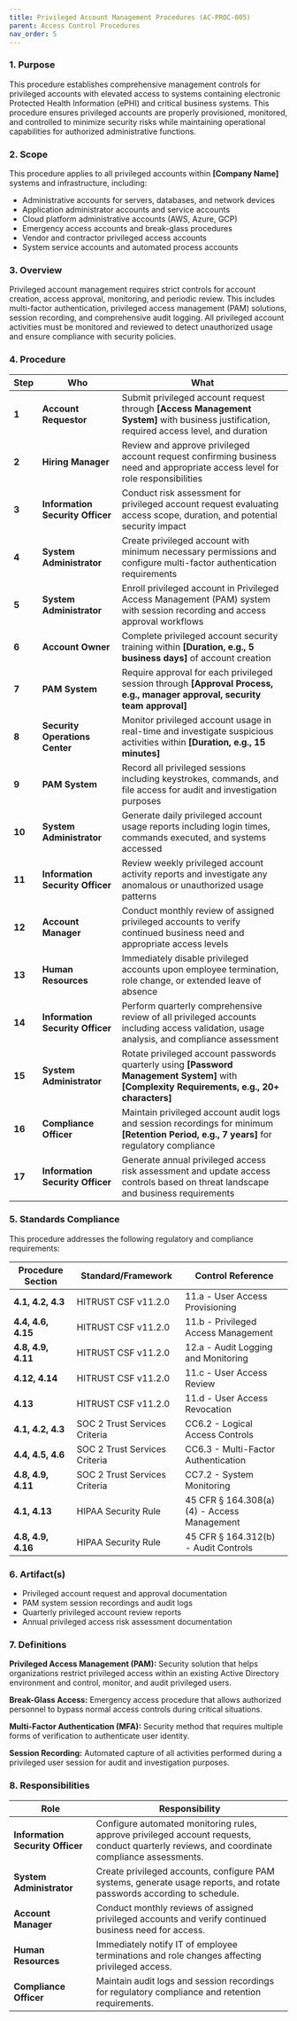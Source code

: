 ```yaml
---
title: Privileged Account Management Procedures (AC-PROC-005)
parent: Access Control Procedures
nav_order: 5
---
```


### 1. Purpose

This procedure establishes comprehensive management controls for privileged accounts with elevated access to systems containing electronic Protected Health Information (ePHI) and critical business systems. This procedure ensures privileged accounts are properly provisioned, monitored, and controlled to minimize security risks while maintaining operational capabilities for authorized administrative functions.

### 2. Scope

This procedure applies to all privileged accounts within **[Company Name]** systems and infrastructure, including:
- Administrative accounts for servers, databases, and network devices
- Application administrator accounts and service accounts
- Cloud platform administrative accounts (AWS, Azure, GCP)
- Emergency access accounts and break-glass procedures
- Vendor and contractor privileged access accounts
- System service accounts and automated process accounts

### 3. Overview

Privileged account management requires strict controls for account creation, access approval, monitoring, and periodic review. This includes multi-factor authentication, privileged access management (PAM) solutions, session recording, and comprehensive audit logging. All privileged account activities must be monitored and reviewed to detect unauthorized usage and ensure compliance with security policies.

### 4. Procedure

| **Step** | **Who** | **What** |
| -------- | ------- | -------- |
| **1** | **Account Requestor** | Submit privileged account request through **[Access Management System]** with business justification, required access level, and duration |
| **2** | **Hiring Manager** | Review and approve privileged account request confirming business need and appropriate access level for role responsibilities |
| **3** | **Information Security Officer** | Conduct risk assessment for privileged account request evaluating access scope, duration, and potential security impact |
| **4** | **System Administrator** | Create privileged account with minimum necessary permissions and configure multi-factor authentication requirements |
| **5** | **System Administrator** | Enroll privileged account in Privileged Access Management (PAM) system with session recording and access approval workflows |
| **6** | **Account Owner** | Complete privileged account security training within **[Duration, e.g., 5 business days]** of account creation |
| **7** | **PAM System** | Require approval for each privileged session through **[Approval Process, e.g., manager approval, security team approval]** |
| **8** | **Security Operations Center** | Monitor privileged account usage in real-time and investigate suspicious activities within **[Duration, e.g., 15 minutes]** |
| **9** | **PAM System** | Record all privileged sessions including keystrokes, commands, and file access for audit and investigation purposes |
| **10** | **System Administrator** | Generate daily privileged account usage reports including login times, commands executed, and systems accessed |
| **11** | **Information Security Officer** | Review weekly privileged account activity reports and investigate any anomalous or unauthorized usage patterns |
| **12** | **Account Manager** | Conduct monthly review of assigned privileged accounts to verify continued business need and appropriate access levels |
| **13** | **Human Resources** | Immediately disable privileged accounts upon employee termination, role change, or extended leave of absence |
| **14** | **Information Security Officer** | Perform quarterly comprehensive review of all privileged accounts including access validation, usage analysis, and compliance assessment |
| **15** | **System Administrator** | Rotate privileged account passwords quarterly using **[Password Management System]** with **[Complexity Requirements, e.g., 20+ characters]** |
| **16** | **Compliance Officer** | Maintain privileged account audit logs and session recordings for minimum **[Retention Period, e.g., 7 years]** for regulatory compliance |
| **17** | **Information Security Officer** | Generate annual privileged access risk assessment and update access controls based on threat landscape and business requirements |

### 5. Standards Compliance

This procedure addresses the following regulatory and compliance requirements:

| **Procedure Section** | **Standard/Framework** | **Control Reference** |
| --------------------- | ---------------------- | --------------------- |
| **4.1, 4.2, 4.3** | HITRUST CSF v11.2.0 | 11.a - User Access Provisioning |
| **4.4, 4.6, 4.15** | HITRUST CSF v11.2.0 | 11.b - Privileged Access Management |
| **4.8, 4.9, 4.11** | HITRUST CSF v11.2.0 | 12.a - Audit Logging and Monitoring |
| **4.12, 4.14** | HITRUST CSF v11.2.0 | 11.c - User Access Review |
| **4.13** | HITRUST CSF v11.2.0 | 11.d - User Access Revocation |
| **4.1, 4.2, 4.3** | SOC 2 Trust Services Criteria | CC6.2 - Logical Access Controls |
| **4.4, 4.5, 4.6** | SOC 2 Trust Services Criteria | CC6.3 - Multi-Factor Authentication |
| **4.8, 4.9, 4.11** | SOC 2 Trust Services Criteria | CC7.2 - System Monitoring |
| **4.1, 4.13** | HIPAA Security Rule | 45 CFR § 164.308(a)(4) - Access Management |
| **4.8, 4.9, 4.16** | HIPAA Security Rule | 45 CFR § 164.312(b) - Audit Controls |

### 6. Artifact(s)

- Privileged account request and approval documentation
- PAM system session recordings and audit logs
- Quarterly privileged account review reports
- Annual privileged access risk assessment documentation

### 7. Definitions

**Privileged Access Management (PAM):** Security solution that helps organizations restrict privileged access within an existing Active Directory environment and control, monitor, and audit privileged users.

**Break-Glass Access:** Emergency access procedure that allows authorized personnel to bypass normal access controls during critical situations.

**Multi-Factor Authentication (MFA):** Security method that requires multiple forms of verification to authenticate user identity.

**Session Recording:** Automated capture of all activities performed during a privileged user session for audit and investigation purposes.

### 8. Responsibilities

| **Role** | **Responsibility** |
| -------- | ---------------- |
| **Information Security Officer** | Configure automated monitoring rules, approve privileged account requests, conduct quarterly reviews, and coordinate compliance assessments. |
| **System Administrator** | Create privileged accounts, configure PAM systems, generate usage reports, and rotate passwords according to schedule. |
| **Account Manager** | Conduct monthly reviews of assigned privileged accounts and verify continued business need for access. |
| **Human Resources** | Immediately notify IT of employee terminations and role changes affecting privileged access. |
| **Compliance Officer** | Maintain audit logs and session recordings for regulatory compliance and retention requirements. |


